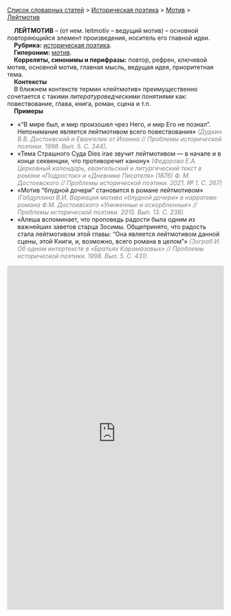 <style>
st { color: Gray;
  font-style: italic;}
</style>

[Список словарных статей](https://thesaurus-dostoevsky.github.io/Thesaurus/) > [Историческая поэтика](histpoe.md) > [Мотив](мотив.md) > [Лейтмотив](лейтмотив.md) 

&nbsp;&nbsp;&nbsp;&nbsp;**ЛЕЙТМОТИВ** – (от нем. leitmotiv – ведущий мотив) – основной повторяющийся элемент произведения, носитель его главной идеи.  
&nbsp;&nbsp;&nbsp;&nbsp;**Рубрика:** [историческая поэтика](histpoe.md).  
&nbsp;&nbsp;&nbsp;&nbsp;**Гипероним:** [мотив](мотив.md).  
&nbsp;&nbsp;&nbsp;&nbsp;**Корреляты, синонимы и перифразы:** повтор, рефрен, ключевой мотив, основной мотив, главная мысль, ведущая идея, приоритетная тема.  
&nbsp;&nbsp;&nbsp;&nbsp;**Контексты**  
&nbsp;&nbsp;&nbsp;&nbsp;В ближнем контексте термин «лейтмотив» преимущественно  сочетается с такими *литературоведческими понятиями* как: повествование, глава, книга,  роман, сцена и т.п.  <br>
&nbsp;&nbsp;&nbsp;&nbsp;**Примеры**  
* «“В мире был, и мир произошел чрез Него, и мир Его не познал”. Непонимание является лейтмотивом всего повествования» <st>(Дудкин В.В. Достоевский и Евангелие от Иоанна // Проблемы исторической поэтики. 1998. Вып.  5. С. 344)</st>.
* «Тема Страшного Суда Dies irae звучит лейтмотивом — в начале и в конце секвенции, что противоречит канону» <st>(Федорова Е.А. Церковный календарь, евангельский и литургический текст в романе «Подросток» и «Дневнике Писателя» (1876) Ф. М. Достоевского // Проблемы исторической поэтики. 2021. № 1. С. 267)</st>
* «Мотив “блудной дочери” становится в романе лейтмотивом» <st>(Габдуллина В.И. Вариация мотива «блудной дочери» в нарративе романа Ф.М. Достоевского «Униженные и оскорбленные» // Проблемы исторической поэтики. 2015. Вып.  13. С. 238).</st>
* «Алеша вспоминает, что проповедь радости была одним из важнейших заветов старца Зосимы. Общепринято, что радость стала лейтмотивом этой главы: “Она является лейтмотивом данной сцены, этой Книги, и, возможно, всего  романа в целом”» <st>(Зограб И. Об одном интертексте в «Братьях Карамазовых» // Проблемы исторической поэтики. 1998. Вып.  5. С. 431).</st>
  

<iframe src="https://thesaurus-dostoevsky.github.io/nk/лейтмотив.html" style="border:0px;width:100%;height:800px" allowfullscreen="true" webkitallowfullscreen="true" mozallowfullscreen="true">

